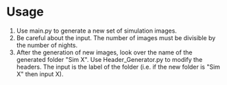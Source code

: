 # Usage
1. Use main.py to generate a new set of simulation images.
2. Be careful about the input. The number of images must be divisible by the number of nights.
3. After the generation of new images, look over the name of the generated folder "Sim X". Use Header_Generator.py to modify the headers. The input is the label of the folder (i.e. if the new folder is "Sim X" then input X).
